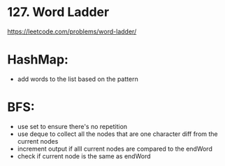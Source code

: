 # 127. Word Ladder

https://leetcode.com/problems/word-ladder/

# HashMap:
- add words to the list based on the pattern

# BFS:
- use set to ensure there's no repetition
- use deque to collect all the nodes that are one character diff from the current nodes
- increment output if alll current nodes are compared to the endWord
- check if current node is the same as endWord 